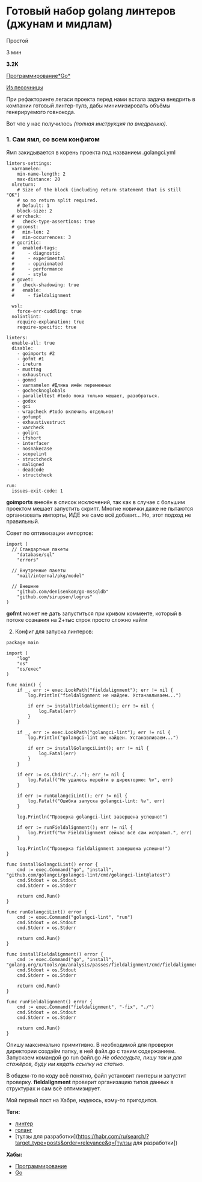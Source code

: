 # Готовый набор golang линтеров (джунам и мидлам)

Простой

3 мин

**3.2K**

[Программирование*](https://habr.com/ru/hubs/programming/)[Go*](https://habr.com/ru/hubs/go/)

[Из песочницы](https://habr.com/ru/sandbox/)

При рефакторинге легаси проекта перед нами встала задача внедрить в компании готовый линтер-тулз, дабы минимизировать объёмы генерируемого говнокода.

Вот что у нас получилось *(полная инструкция по внедрению).*

### 1. Сам ямл, со всем конфигом

Ямл закидывается в корень проекта под названием .golangci.yml

```
linters-settings:
  varnamelen:
    min-name-length: 2
    max-distance: 20
  nlreturn:
    # Size of the block (including return statement that is still "OK")
    # so no return split required.
    # Default: 1
    block-size: 2
  # errcheck:
  #   check-type-assertions: true
  # goconst:
  #   min-len: 2
  #   min-occurrences: 3
  # gocritic:
  #   enabled-tags:
  #     - diagnostic
  #     - experimental
  #     - opinionated
  #     - performance
  #     - style
  # govet:
  #   check-shadowing: true
  #   enable:
  #     - fieldalignment

  wsl:
    force-err-cuddling: true
  nolintlint:
    require-explanation: true
    require-specific: true

linters:
  enable-all: true
  disable:
    - goimports #2
    - gofmt #1
    - ireturn
    - musttag
    - exhaustruct
    - gomnd
    - varnamelen #Длина имён переменных
    - gochecknoglobals
    - paralleltest #todo пока только мешает, разобраться.
    - godox
    - gci
    - wrapcheck #todo включить отдельно!
    - gofumpt
    - exhaustivestruct
    - varcheck
    - golint
    - ifshort
    - interfacer
    - nosnakecase
    - scopelint
    - structcheck
    - maligned
    - deadcode
    - structcheck

run:
  issues-exit-code: 1
```

**goimports** внесён в список исключений, так как в случае с большим проектом мешает запустить скрипт. Многие новички даже не пытаются организовать импорты, ИДЕ же само всё добавит... Но, этот подход не правильный.

Совет по оптимизации импортов:

```
import (
  // Стандартные пакеты
	"database/sql"
	"errors"
 
  // Внутренние пакеты
	"mail/internal/pkg/model"

  // Внешние
	"github.com/denisenkom/go-mssqldb"
	"github.com/sirupsen/logrus"
)
```

**gofmt** может не дать запуститься при кривом комменте, который в потоке сознания на 2+тыс строк просто сложно найти

2. Конфиг для запуска линтеров:

```
package main

import (
	"log"
	"os"
	"os/exec"
)

func main() {
	if _, err := exec.LookPath("fieldalignment"); err != nil {
		log.Println("fieldalignment не найден. Устанавливаем...")

		if err := installFieldalignment(); err != nil {
			log.Fatal(err)
		}
	}

	if _, err := exec.LookPath("golangci-lint"); err != nil {
		log.Println("golangci-lint не найден. Устанавливаем...")

		if err := installGolangciLint(); err != nil {
			log.Fatal(err)
		}
	}

	if err := os.Chdir("./.."); err != nil {
		log.Fatalf("Не удалось перейти в директорию: %v", err)
	}

	if err := runGolangciLint(); err != nil {
		log.Fatalf("Ошибка запуска golangci-lint: %v", err)
	}

	log.Println("Проверка golangci-lint завершена успешно!")

	if err := runFieldalignment(); err != nil {
		log.Printf("%v Fieldalignment сейчас всё сам исправит.", err)
	}

	log.Println("Проверка fieldalignment завершена успешно!")
}

func installGolangciLint() error {
	cmd := exec.Command("go", "install", "github.com/golangci/golangci-lint/cmd/golangci-lint@latest")
	cmd.Stdout = os.Stdout
	cmd.Stderr = os.Stderr

	return cmd.Run()
}

func runGolangciLint() error {
	cmd := exec.Command("golangci-lint", "run")
	cmd.Stdout = os.Stdout
	cmd.Stderr = os.Stderr

	return cmd.Run()
}

func installFieldalignment() error {
	cmd := exec.Command("go", "install", "golang.org/x/tools/go/analysis/passes/fieldalignment/cmd/fieldalignment@latest")
	cmd.Stdout = os.Stdout
	cmd.Stderr = os.Stderr

	return cmd.Run()
}

func runFieldalignment() error {
	cmd := exec.Command("fieldalignment", "-fix", "./")
	cmd.Stdout = os.Stdout
	cmd.Stderr = os.Stderr

	return cmd.Run()
}
```

Опишу максимально примитивно. В необходимой для проверки директории создаём папку, в ней файл.go с таким содержанием. Запускаем командой go run файл.go
*Не обессудьте, пишу так и для стажёров, буду им кидать ссылку на статью.*

В общем-то по коду всё понятно, файл установит линтеры и запустит проверку.
**fieldalignment** проверит организацию типов данных в структурах и сам всё оптимизирует.

Мой первый пост на Хабре, надеюсь, кому-то пригодится.

**Теги:** 

- [линтер](https://habr.com/ru/search/?target_type=posts&order=relevance&q=[линтер])
- [голанг](https://habr.com/ru/search/?target_type=posts&order=relevance&q=[голанг])
- [тулзы для разработки](https://habr.com/ru/search/?target_type=posts&order=relevance&q=[тулзы для разработки])

**Хабы:** 

- [Программирование](https://habr.com/ru/hubs/programming/)
- [Go](https://habr.com/ru/hubs/go/)